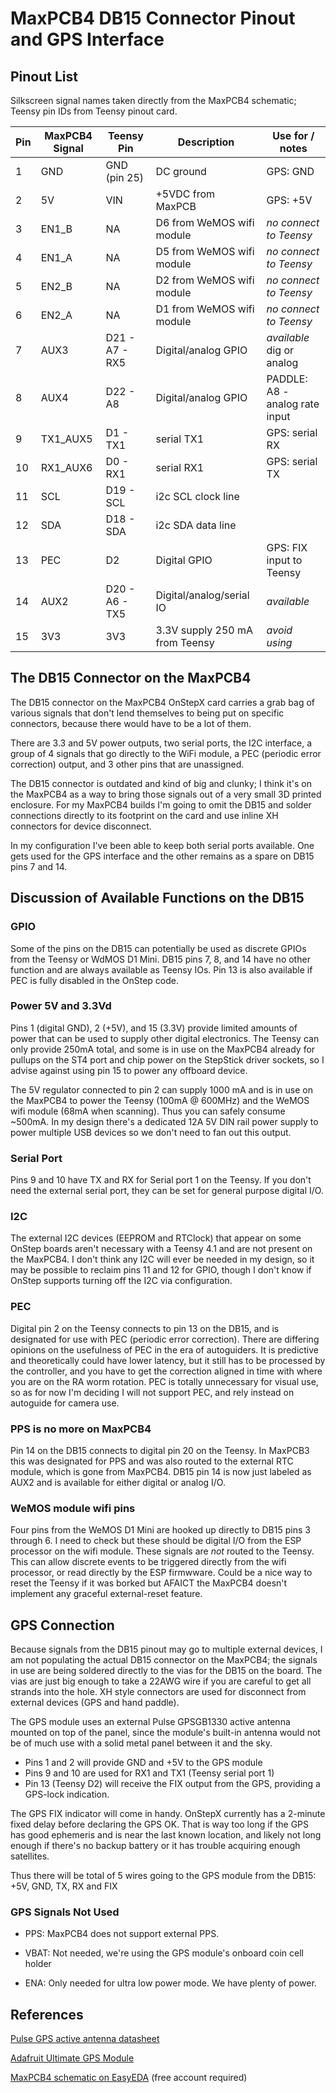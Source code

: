 # MaxPCB4 DB15 Connector Pinout and GPS Interface

## Pinout List

Silkscreen signal names taken directly from the MaxPCB4 schematic; Teensy pin IDs from Teensy pinout card.

| Pin | MaxPCB4 Signal | Teensy Pin    | Description                    | Use for / notes
| --- | ---            | ---           | ---                            | ---
|  1  | GND            | GND (pin 25)  | DC ground                      | GPS: GND
|  2  | 5V             | VIN           | +5VDC from MaxPCB              | GPS: +5V
|  3  | EN1_B          | NA            | D6 from WeMOS wifi module      | _no connect to Teensy_
|  4  | EN1_A          | NA            | D5 from WeMOS wifi module      | _no connect to Teensy_
|  5  | EN2_B          | NA            | D2 from WeMOS wifi module      | _no connect to Teensy_
|  6  | EN2_A          | NA            | D1 from WeMOS wifi module      | _no connect to Teensy_
|  7  | AUX3           | D21 - A7 - RX5| Digital/analog GPIO            | *available* dig or analog
|  8  | AUX4           | D22 - A8      | Digital/analog GPIO            | PADDLE: A8 - analog rate input
|  9  | TX1_AUX5       | D1 - TX1      | serial TX1                     | GPS: serial RX
| 10  | RX1_AUX6       | D0 - RX1      | serial RX1                     | GPS: serial TX
| 11  | SCL            | D19 - SCL     | i2c SCL clock line             |
| 12  | SDA            | D18 - SDA     | i2c SDA data line              | 
| 13  | PEC            | D2            | Digital GPIO                   | GPS: FIX input to Teensy
| 14  | AUX2           | D20 - A6 - TX5| Digital/analog/serial IO       | *available*
| 15  | 3V3            | 3V3           | 3.3V supply 250 mA from Teensy | _avoid using_

## The DB15 Connector on the MaxPCB4

The DB15 connector on the MaxPCB4 OnStepX card carries a grab bag of various signals that don't lend themselves to being put
on specific connectors, because there would have to be a lot of them.

There are 3.3 and 5V power outputs, two serial ports, the I2C interface, a group of 4 signals
that go directly to the WiFi module, a PEC (periodic error correction) output, and 3 other pins that are unassigned.

The DB15 connector is outdated and kind of big and clunky; I think it's on the MaxPCB4 as a way to bring those signals out of a
very small 3D printed enclosure.  For my MaxPCB4 builds I'm going to omit the DB15 and solder connections directly
to its footprint on the card and use inline XH connectors for device disconnect.

In my configuration I've been able to keep both serial ports available.  One gets used for the GPS interface and the
other remains as a spare on DB15 pins 7 and 14.

## Discussion of Available Functions on the DB15

### GPIO

Some of the pins on the DB15 can potentially be used as discrete GPIOs from the Teensy or WdMOS D1 Mini.  DB15 pins 7, 8, and 14 have no other function and are always available as Teensy IOs.  Pin 13 is also available if PEC is fully disabled in the OnStep code.

### Power 5V and 3.3Vd

Pins 1 (digital GND), 2 (+5V), and 15 (3.3V) provide limited amounts of power that can be used to supply other digital electronics.  The Teensy can only provide 250mA total, and some is in use on the MaxPCB4 already for pullups on the ST4 port and chip power on the StepStick driver sockets, so I advise against using pin 15 to power any offboard device.

The 5V regulator connected to pin 2 can supply 1000 mA and is in use on the MaxPCB4 to power the Teensy (100mA @ 600MHz) and the
WeMOS wifi module (68mA when scanning).  Thus you can safely consume ~500mA.  In my design there's a dedicated 12A 5V DIN rail power supply
to power multiple USB devices so we don't need to fan out this output.

### Serial Port

Pins 9 and 10 have TX and RX for Serial port 1 on the Teensy.  If you don't need the external serial port, they can be set for general purpose digital I/O.

### I2C

The external I2C devices (EEPROM and RTClock) that appear on some OnStep boards aren't necessary with a Teensy 4.1 and are not present
on the MaxPCB4. I don't think any I2C will ever be needed in my design, so it may be possible to reclaim pins 11 and 12 for GPIO,
though I don't know if OnStep supports turning off the I2C via configuration.

### PEC

Digital pin 2 on the Teensy connects to pin 13 on the DB15, and is designated for use with PEC (periodic error correction).
There are differing opinions on the usefulness of PEC in the era of autoguiders.
It is predictive and theoretically could have lower latency, but it still has to be processed by the
controller, and you have to get the correction aligned in time with where you are on the RA worm rotation. PEC is totally unnecessary for
visual use, so as for now I'm deciding I will not support PEC, and rely instead on autoguide for camera use.

### PPS is no more on MaxPCB4

Pin 14 on the DB15 connects to digital pin 20 on the Teensy.  In MaxPCB3 this was designated for PPS and was also routed to
the external RTC module, which is gone from MaxPCB4.  DB15 pin 14 is now just labeled as AUX2 and is available for either digital or analog I/O.  

### WeMOS module wifi pins

Four pins from the WeMOS D1 Mini are hooked up directly to DB15 pins 3 through 6.  I need to check but these should be digital I/O from
the ESP processor on the wifi module.  These signals are *not* routed to the Teensy.  This can allow discrete events to be triggered
directly from the wifi processor, or read directly by the ESP firmwware.  Could be a nice way to reset the Teensy if it was borked
but AFAICT the MaxPCB4 doesn't implement any graceful external-reset feature.

## GPS Connection

Because signals from the DB15 pinout may go to multiple external devices, I am not populating the actual DB15 connector
on the MaxPCB4; the signals in use are being soldered directly to the vias for the DB15 on the board.  The vias are
just big enough to take a 22AWG wire if you are careful to get all strands into the hole.
XH style connectors are used for disconnect from external devices (GPS and hand paddle).

The GPS module uses an external Pulse GPSGB1330 active antenna mounted on top of the panel, since the module's built-in antenna
would not be of much use with a solid metal panel between it and the sky.

*  Pins 1 and 2 will provide GND and +5V to the GPS module
*  Pins 9 and 10 are used for RX1 and TX1 (Teensy serial port 1)
*  Pin 13 (Teensy D2) will receive the FIX output from the GPS, providing a GPS-lock indication.

The GPS FIX indicator will come in handy.  OnStepX currently has a 2-minute fixed delay before declaring the GPS OK.
That is way too long if the GPS has good ephemeris and is near the last known location, and likely not long enough
if there's no backup battery or it has trouble acquiring enough satellites.

Thus there will be total of 5 wires going to the GPS module from the DB15: +5V, GND, TX, RX and FIX

### GPS Signals Not Used

*   PPS: MaxPCB4 does not support external PPS.

*   VBAT: Not needed, we're using the GPS module's onboard coin cell holder

*   ENA: Only needed for ultra low power mode.  We have plenty of power.


## References

[Pulse GPS active antenna datasheet]( https://www.mouser.com/datasheet/2/447/GPSGBXXXX-2903608.pdf )

[Adafruit Ultimate GPS Module](https://www.adafruit.com/product/746)

[MaxPCB4 schematic on EasyEDA](https://easyeda.com/editor#id=e2233fc0dbd54d4aaf792255a189c136) (free account required)
